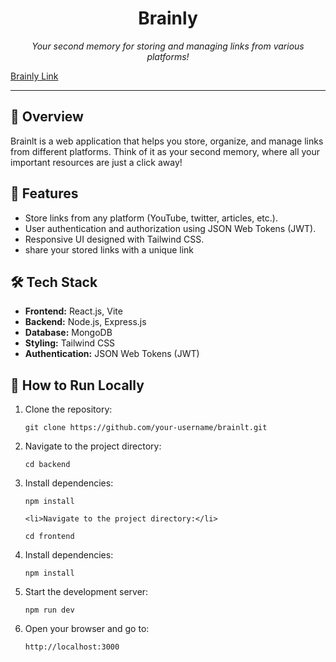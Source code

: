 <!DOCTYPE html>
<html lang="en">

<body>

<h1 align="center">Brainly</h1>
<p align="center"><em>Your second memory for storing and managing links from various platforms!</em></p>
<a href={"https://brainly-n1pn.onrender.com"} align="center">Brainly Link</a>

<hr>

<h2>📌 Overview</h2>
<p>Brainlt is a web application that helps you store, organize, and manage links from different platforms. Think of it as your second memory, where all your important resources are just a click away!</p>

<h2>🚀 Features</h2>
<ul>
  <li>Store links from any platform (YouTube, twitter, articles, etc.).</li>
  <li>User authentication and authorization using JSON Web Tokens (JWT).</li>
  <li>Responsive UI designed with Tailwind CSS.</li>
  <li>share your stored links with a unique link</li>
</ul>

<h2>🛠️ Tech Stack</h2>
<ul>
  <li><strong>Frontend:</strong> React.js, Vite</li>
  <li><strong>Backend:</strong> Node.js, Express.js</li>
  <li><strong>Database:</strong> MongoDB</li>
  <li><strong>Styling:</strong> Tailwind CSS</li>
  <li><strong>Authentication:</strong> JSON Web Tokens (JWT)</li>
</ul>

<h2>📖 How to Run Locally</h2>
<ol>
  <li>Clone the repository:</li>
  <pre><code>git clone https://github.com/your-username/brainlt.git</code></pre>

  <li>Navigate to the project directory:</li>
  <pre><code>cd backend</code></pre>

  <li>Install dependencies:</li>
  <pre><code>npm install</code></pre>

    <li>Navigate to the project directory:</li>
  <pre><code>cd frontend</code></pre>

  <li>Install dependencies:</li>
  <pre><code>npm install</code></pre>

  <li>Start the development server:</li>
  <pre><code>npm run dev</code></pre>

  <li>Open your browser and go to:</li>
  <pre><code>http://localhost:3000</code></pre>
</ol>
</div>

</body>

</html>
